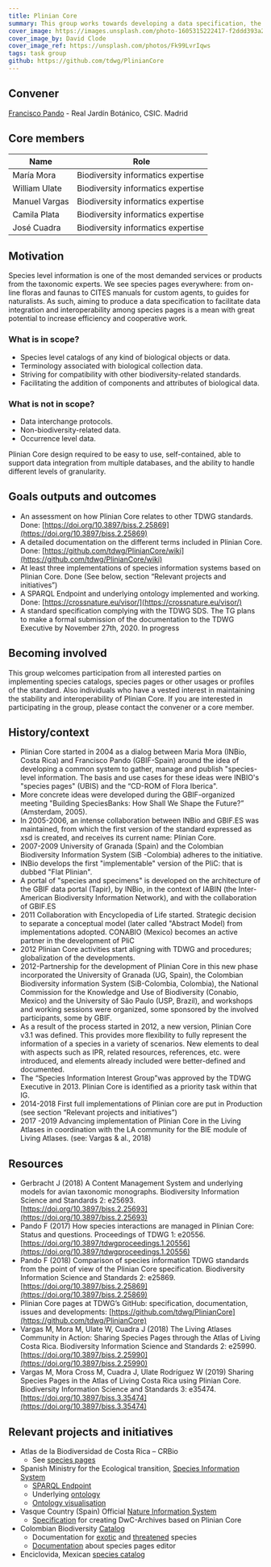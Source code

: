 ```yaml
---
title: Plinian Core
summary: This group works towards developing a data specification, the Plinian Core, that can be used to describe different aspects of biological species information. By "biological species information" all kinds of properties or traits related to taxa, including biological and non-biological traits are within scope. Thus, for instance, terms pertaining to descriptions, legal aspects, conservation, management, demography, nomenclature, and related resources are incorporated. The Plinian Core’s aim is to facilitate the exchange of information about species and higher taxa, covering biological and non-biological aspects pertaining to all taxonomic groups.
cover_image: https://images.unsplash.com/photo-1605315222417-f2ddd393a2e9
cover_image_by: David Clode
cover_image_ref: https://unsplash.com/photos/Fk99LvrIqws
tags: task group
github: https://github.com/tdwg/PlinianCore
---
```


## Convener  

[Francisco Pando](pando@rjb.csic.es) - Real Jardín Botánico, CSIC. Madrid

## Core members  

Name | Role
--- | ---
María Mora | Biodiversity informatics expertise
William Ulate | Biodiversity informatics expertise
Manuel Vargas | Biodiversity informatics expertise
Camila Plata | Biodiversity informatics expertise
José Cuadra | Biodiversity informatics expertise

## Motivation

Species level information is one of the most demanded services or products from the taxonomic experts. 
We see species pages everywhere: from on-line floras and faunas to CITES manuals for custom agents, to guides for naturalists. As such, aiming to produce a data specification to facilitate data integration and interoperability among species pages is a mean with great potential to increase efficiency and cooperative work.

### What is in scope?

* Species level catalogs of any kind of biological objects or data.
* Terminology associated with biological collection data.
* Striving for compatibility with other biodiversity-related standards.
* Facilitating the addition of components and attributes of biological data.

### What is not in scope?

* Data interchange protocols.
* Non-biodiversity-related data.
* Occurrence level data.
 
Plinian Core design required to be easy to use, self-contained, able to support data integration from multiple databases, and the ability to handle different levels of granularity.

## Goals outputs and outcomes

* An assessment on how Plinian Core relates to other TDWG standards. Done: [https://doi.org/10.3897/biss.2.25869](https://doi.org/10.3897/biss.2.25869)
* A detailed documentation on the different terms included in Plinian Core. Done: [https://github.com/tdwg/PlinianCore/wiki](https://github.com/tdwg/PlinianCore/wiki)
* At least three implementations of species information systems based on Plinian Core. Done (See below, section “Relevant projects and initiatives”)
* A SPARQL Endpoint and underlying ontology implemented and working. Done: [https://crossnature.eu/visor/](https://crossnature.eu/visor/)
* A standard specification complying with the TDWG SDS. The TG plans to make a formal submission of the documentation to the TDWG Executive by November 27th, 2020. In progress

## Becoming involved

This group welcomes participation from all interested parties on implementing species catalogs, species pages or other usages or profiles of the standard. Also individuals who have a vested interest in maintaining the stability and interoperability of Plinian Core. 
If you are interested in participating in the group, please contact the convener or a core member.

## History/context

* Plinian Core started in 2004 as a dialog between Maria Mora (INBio, Costa Rica) and Francisco Pando (GBIF-Spain) around the idea of developing a common system to gather, manage and publish "species-level information. The basis and use cases for these ideas were INBIO's "species pages" (UBIS) and the “CD-ROM of Flora Iberica".
* More concrete ideas were developed during the GBIF-organized meeting "Building SpeciesBanks: How Shall We Shape the Future?” (Amsterdam, 2005).
* In 2005-2006, an intense collaboration between INBio and GBIF.ES was maintained, from which the first version of the standard expressed as xsd is created, and receives its current name: Plinian Core.
* 2007-2009 University of Granada (Spain) and the Colombian Biodiversity Information System (SiB -Colombia) adheres to the initiative.
* INBio develops the first "implementable" version of the PliC: that is dubbed "Flat Plinian".
* A portal of "species and specimens" is developed on the architecture of the GBIF data portal (Tapir), by INBio, in the context of IABIN (the Inter-American Biodiversity Information Network), and with the collaboration of GBIF.ES
* 2011 Collaboration with Encyclopedia of Life started. Strategic decision to separate a conceptual model (later called "Abstract Model) from implementations adopted. CONABIO (Mexico) becomes an active partner in the development of PliC
* 2012 Plinian Core activities start aligning with TDWG and procedures; globalization of the developments. 
* 2012-Partnership for the development of Plinian Core in this new phase incorporated the University of Granada (UG, Spain), the Colombian Biodiversity information System (SiB-Colombia, Colombia), the National Commission for the Knowledge and Use of Biodiversity (Conabio, Mexico) and the University of São Paulo (USP, Brazil), and workshops and working sessions were organized, some sponsored by the involved participants, some by GBIF.
* As a result of the process started in 2012, a new version, Plinian Core v3.1 was defined. This provides more flexibility to fully represent the information of a species in a variety of scenarios. New elements to deal with aspects such as IPR, related resources, references, etc. were introduced, and elements already included were better-defined and documented.
* The “Species Information Interest Group”was approved by the TDWG Executive in 2013. Plinian Core is identified as a priority task within that IG.
* 2014-2018 First full implementations of Plinian core are put in Production (see section “Relevant projects and initiatives”)
* 2017 -2019 Advancing implementation of Plinian Core in the Living Atlases in coordination with the LA community for the BIE module of Living Atlases.  (see: Vargas & al., 2018)

## Resources

* Gerbracht J (2018) A Content Management System and underlying models for avian taxonomic monographs. Biodiversity Information Science and Standards 2: e25693. [https://doi.org/10.3897/biss.2.25693](https://doi.org/10.3897/biss.2.25693)
* Pando F (2017) How species interactions are managed in Plinian Core: Status and questions. Proceedings of TDWG 1: e20556. [https://doi.org/10.3897/tdwgproceedings.1.20556](https://doi.org/10.3897/tdwgproceedings.1.20556)
* Pando F (2018) Comparison of species information TDWG standards from the point of view of the Plinian Core specification. Biodiversity Information Science and Standards 2: e25869. [https://doi.org/10.3897/biss.2.25869](https://doi.org/10.3897/biss.2.25869)
* Plinian Core pages at TDWG’s GitHub: specification, documentation, issues and developments: [https://github.com/tdwg/PlinianCore](https://github.com/tdwg/PlinianCore)
* Vargas M, Mora M, Ulate W, Cuadra J (2018) The Living Atlases Community in Action: Sharing Species Pages through the Atlas of Living Costa Rica. Biodiversity Information Science and Standards 2: e25990. [https://doi.org/10.3897/biss.2.25990](https://doi.org/10.3897/biss.2.25990)
* Vargas M, Mora Cross M, Cuadra J, Ulate Rodríguez W (2019) Sharing Species Pages in the Atlas of Living Costa Rica using Plinian Core. Biodiversity Information Science and Standards 3: e35474.  [https://doi.org/10.3897/biss.3.35474](https://doi.org/10.3897/biss.3.35474)


## Relevant projects and initiatives  

* Atlas de la Biodiversidad de Costa Rica – CRBio
    * See [species pages](http://www.crbio.cr/crbio/?page_id=61&lang=en)
* Spanish Ministry for the Ecological transition, [Species Information System](https://www.miteco.gob.es/es/biodiversidad/servicios/banco-datos-naturaleza/Eidos_acceso.aspx)
    * [SPARQL Endpoint](https://crossnature.eu/visor/)
    * Underlying [ontology](https://datos.iepnb.es/def/sector-publico/medio-ambiente/pliniancore/)
    * [Ontology visualisation](http://www.visualdataweb.de/webvowl/#iri=https://datos.iepnb.es/def/sector-publico/medio-ambiente/pliniancore/3.0.0)
* Vasque Country (Spain) Official [Nature Information System](https://www.ivap.euskadi.eus/contenidos/ds_informes_estudios/plinian_core/eu_def/adjuntos/plinian.pdf)
    * [Specification](https://opendata.euskadi.eus/catalogo/-/txostenak-ikerketak/euskadiko-naturari-buruzko-informazio-sisteman-jasota-dauden-espezieak-deskribatzen-dituen-informazioa/) for creating DwC-Archives based on Plinian Core
* Colombian Biodiversity [Catalog](https://catalogo.biodiversidad.co/)
    * Documentation for [exotic](http://repository.humboldt.org.co/handle/20.500.11761/9691) and [threatened](http://repository.humboldt.org.co/handle/20.500.11761/9690) species
    * [Documentation](http://repository.humboldt.org.co/handle/20.500.11761/9689) about species pages editor
* Enciclovida, Mexican [species catalog](https://enciclovida.mx/)

